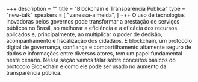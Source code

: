 +++
description = ""
title = "Blockchain e Transparência Pública"
type = "new-talk"
speakers = [
        "vanessa-almeida",
]
+++
O uso de tecnologias inovadoras pelos governos pode transformar a prestação de serviços públicos no Brasil, ao melhorar a eficiência e a eficácia dos recursos aplicados e, principalmente, ao multiplicar o poder de decisão, acompanhamento e fiscalização dos cidadãos. E blockchain, um protocolo digital de governança, confiança e compartilhamento altamente seguro de dados e informações entre diversos atores, tem um papel fundamental neste cenário. Nessa seção vamos falar sobre conceitos básicos do protocolo Blockchain e como ele pode ser usado no aumento da transparência pública.